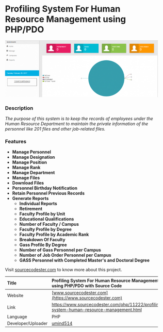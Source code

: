 # Profiling System For Human Resource Management using PHP/PDO

<div align="middle"><img src="banner.png" alt="Banner Image" /></div>

### Description

<p><em>The purpose of this system is to keep the records of employees under the Human Resource Department to maintain the private information of the personnel like 201 files and other job-related files.</em></p>

### Features

<ul>
  <li><strong>Manage Personnel</strong></li>
  <li><strong>Manage Designation</strong></li>
  <li><strong>Manage Position</strong></li>
  <li><strong>Manage Rank</strong></li>
  <li><strong>Manage Department</strong></li>
  <li><strong>Manage Files</strong></li>
  <li><strong>Download Files</strong></li>
  <li><strong>Personnel Birthday Notification</strong></li>
  <li><strong>Retain Personnel Previous Records</strong></li>
  <li><strong>Generate Reports</strong>
    <ul>
      <li><strong>Individual Reports</strong></li>
      <li><strong>Retirement</strong></li>
      <li><strong>Faculty Profile by Unit</strong></li>
      <li><strong>Educational Qualifications</strong></li>
      <li><strong>Number of Faculty / Campus</strong></li>
      <li><strong>Faculty Profile by Degree</strong></li>
      <li><strong>Faculty Profile by Academic Rank</strong></li>
      <li><strong>Breakdown Of Faculty</strong></li>
      <li><strong>Gass Profile By Degree</strong></li>
      <li><strong>Number of Gass Personnel per Campus</strong></li>
      <li><strong>Number of Job Order Personnel per Campus</strong></li>
      <li><strong>GASS Personnel with Completed Master's and Doctoral Degree</strong></li>
    </ul>
  </li>
</ul>

Visit [sourcecodester.com](https://www.sourcecodester.com/php/11222/profiling-system-human-resource-management.html) to know more about this project.

| Title | Profiling System For Human Resource Management using PHP/PDO with Source Code |
|:---|:---|
| Website | [www.sourcecodester.com](https://www.sourcecodester.com) |
| Link | https://www.sourcecodester.com/php/11222/profiling-system-human-resource-management.html |
| Language | PHP |
| Developer/Uploader | [umind514](https://www.sourcecodester.com/users/umind514) |
